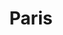 ---
title:			"Paris"
post_path:	2017-11-18-paris
lon:				2.3522
lat:				48.8566
date_start:	2017_11_18
date_end:		2017_11_18
metadata:
  - title:  cities
    list:
      - Paris
photos:
  - ext:		01.jpg
    class:	horizontal
---